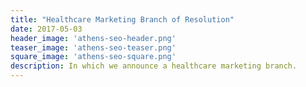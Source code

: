 ```yaml
---
title: "Healthcare Marketing Branch of Resolution"
date: 2017-05-03
header_image: 'athens-seo-header.png'
teaser_image: 'athens-seo-teaser.png'
square_image: 'athens-seo-square.png'
description: In which we announce a healthcare marketing branch.
---
```


